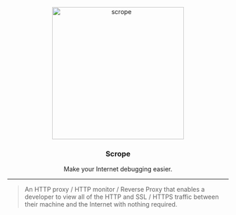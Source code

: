<p align="center">
  <img src="https://bitbucket.org/iwencai/art-stuff/raw/master/scrope/logo/Scrope.png" width="300" height="300" alt="scrope" />
</p>
<h3 align="center">Scrope</h3>
<p align="center">Make your Internet debugging easier.</p>


---

> An HTTP proxy / HTTP monitor / Reverse Proxy that enables a developer to view all of the HTTP and SSL / HTTPS traffic between their machine and the Internet with nothing required.